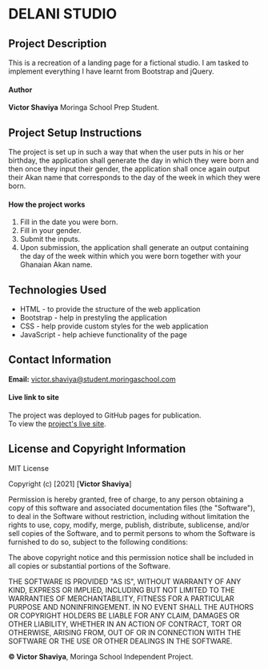 # DELANI STUDIO
## Project Description
This is a recreation of a landing page for a fictional studio. I am tasked to implement everything I have learnt from Bootstrap and jQuery.
#### Author
**Victor Shaviya**
Moringa School Prep Student.
## Project Setup Instructions
The project is set up in such a way that when the user puts in his or her birthday, the application shall generate the day in which they were born and then once they input their gender, the application shall once again output their Akan name that corresponds to the day of the week in which they were born.
#### How the project works
1. Fill in the date you were born.
2. Fill in your gender.
3. Submit the inputs.
4. Upon submission, the application shall generate an output containing the day of the week within which you were born together with your Ghanaian Akan name.
## Technologies Used
- HTML - to provide the structure of the web application
- Bootstrap - help in prestyling the application
- CSS - help provide custom styles for the web application
- JavaScript - help achieve functionality of the page
## Contact Information
**Email:** [victor.shaviya@student.moringaschool.com](#)
#### Live link to site
The project was deployed to GitHub pages for publication.     
To view the [project's live site](https://shaviyavictor.github.io/akan_name_generator/).
## License and Copyright Information
MIT License

Copyright (c) [2021] [**Victor Shaviya**]

Permission is hereby granted, free of charge, to any person obtaining a copy
of this software and associated documentation files (the "Software"), to deal
in the Software without restriction, including without limitation the rights
to use, copy, modify, merge, publish, distribute, sublicense, and/or sell
copies of the Software, and to permit persons to whom the Software is
furnished to do so, subject to the following conditions:

The above copyright notice and this permission notice shall be included in all
copies or substantial portions of the Software.

THE SOFTWARE IS PROVIDED "AS IS", WITHOUT WARRANTY OF ANY KIND, EXPRESS OR
IMPLIED, INCLUDING BUT NOT LIMITED TO THE WARRANTIES OF MERCHANTABILITY,
FITNESS FOR A PARTICULAR PURPOSE AND NONINFRINGEMENT. IN NO EVENT SHALL THE
AUTHORS OR COPYRIGHT HOLDERS BE LIABLE FOR ANY CLAIM, DAMAGES OR OTHER
LIABILITY, WHETHER IN AN ACTION OF CONTRACT, TORT OR OTHERWISE, ARISING FROM,
OUT OF OR IN CONNECTION WITH THE SOFTWARE OR THE USE OR OTHER DEALINGS IN THE
SOFTWARE.   
  
**© Victor Shaviya**, Moringa School Independent Project.